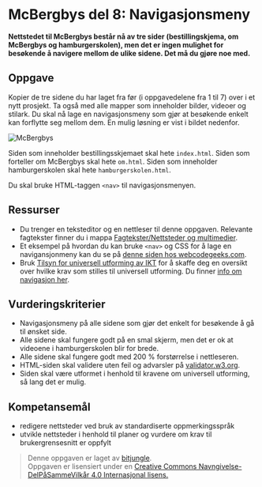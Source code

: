 McBergbys del 8: Navigasjonsmeny
================================
**Nettstedet til McBergbys består nå av tre sider (bestillingskjema, om McBergbys og hamburgerskolen), men det er ingen mulighet for besøkende å navigere mellom de ulike sidene. Det må du gjøre noe med.**

Oppgave
-------
Kopier de tre sidene du har laget fra før (i oppgavedelene fra 1 til 7) over i et nytt prosjekt. Ta også med alle mapper som inneholder bilder, videoer og stilark. Du skal nå lage en navigasjonsmeny som gjør at besøkende enkelt kan forflytte seg mellom dem. En mulig løsning er vist i bildet nedenfor.

![McBergbys](https://raw.githubusercontent.com/fagstoff/IT1/master/Bilder/mcbergbys-8.jpg)

Siden som inneholder bestillingsskjemaet skal hete `index.html`. Siden som forteller om McBergbys skal hete `om.html`. Siden som inneholder hamburgerskolen skal hete `hamburgerskolen.html`.

Du skal bruke HTML-taggen `<nav>` til navigasjonsmenyen.

Ressurser
---------
* Du trenger en teksteditor og en nettleser til denne oppgaven. Relevante fagtekster finner du i mappa [Fagtekster/Nettsteder og multimedier](https://github.com/bitjungle/IT1/tree/master/Fagtekster/Nettsteder%20og%20multimedier).
* Et eksempel på hvordan du kan bruke `<nav>` og CSS for å lage en navigansjonmeny kan du se på [denne siden hos webcodegeeks.com](http://www.webcodegeeks.com/html5/html5-navigation-bar-example/).
* Bruk [Tilsyn for universell utforming av IKT](http://uu.difi.no/) for å skaffe deg en oversikt over hvilke krav som stilles til universell utforming. Du finner [info om navigasjon her](http://uu.difi.no/artikkel/2015/07/navigasjonsmetoder).

Vurderingskriterier
-------------------
* Navigasjonsmeny på alle sidene som gjør det enkelt for besøkende å gå til ønsket side.
* Alle sidene skal fungere godt på en smal skjerm, men det er ok at videoene i hamburgerskolen blir for brede.
* Alle sidene skal fungere godt med 200 % forstørrelse i nettleseren.
* HTML-siden skal validere uten feil og advarsler på [validator.w3.org](https://validator.w3.org/).
* Siden skal være utformet i henhold til kravene om universell utforming, så lang det er mulig.

Kompetansemål
-------------
* redigere nettsteder ved bruk av standardiserte oppmerkingsspråk
* utvikle nettsteder i henhold til planer og vurdere om krav til brukergrensesnitt er oppfylt

>Denne oppgaven er laget av [bitjungle](https://github.com/bitjungle).  
>Oppgaven er lisensiert under en
>[Creative Commons Navngivelse-DelPåSammeVilkår 4.0 Internasjonal lisens.
](http://creativecommons.org/licenses/by-sa/4.0/)
